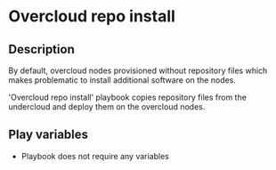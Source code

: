# Overcloud repo install

## Description
By default, overcloud nodes provisioned without repository files which makes problematic to install additional software on the nodes.

'Overcloud repo install' playbook copies repository files from the undercloud and deploy them on the overcloud nodes.

## Play variables
- Playbook does not require any variables
